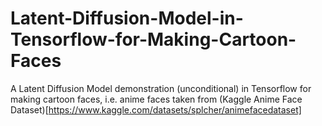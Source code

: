 # Latent-Diffusion-Model-in-Tensorflow-for-Making-Cartoon-Faces
A Latent Diffusion Model demonstration (unconditional) in Tensorflow for making cartoon faces, i.e. anime faces taken from (Kaggle Anime Face Dataset)[https://www.kaggle.com/datasets/splcher/animefacedataset]
